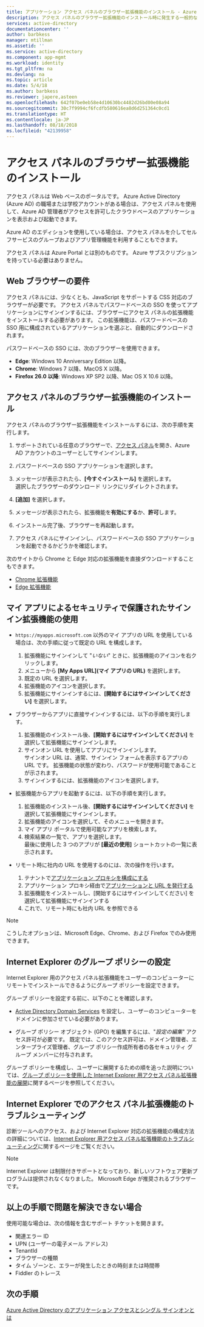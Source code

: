 ```yaml
---
title: アプリケーション アクセス パネルのブラウザー拡張機能のインストール - Azure | Microsoft Docs
description: アクセス パネルのブラウザー拡張機能のインストール時に発生する一般的なエラーを修正します。
services: active-directory
documentationcenter: ''
author: barbkess
manager: mtillman
ms.assetid: ''
ms.service: active-directory
ms.component: app-mgmt
ms.workload: identity
ms.tgt_pltfrm: na
ms.devlang: na
ms.topic: article
ms.date: 5/4/18
ms.author: barbkess
ms.reviewer: japere,asteen
ms.openlocfilehash: 642f07be0eb58e4d10630bc4482d26bd00e08a94
ms.sourcegitcommit: 30c7f9994cf6fcdfb580616ea8d6d251364c0cd1
ms.translationtype: HT
ms.contentlocale: ja-JP
ms.lasthandoff: 08/18/2018
ms.locfileid: "42139958"
---
```

# <a name="install-the-access-panel-browser-extension"></a>アクセス パネルのブラウザー拡張機能のインストール

アクセス パネルは Web ベースのポータルです。 Azure Active Directory (Azure AD) の職場または学校アカウントがある場合は、アクセス パネルを使用して、Azure AD 管理者がアクセスを許可したクラウドベースのアプリケーションを表示および起動できます。 

Azure AD のエディションを使用している場合は、アクセス パネルを介してセルフサービスのグループおよびアプリ管理機能を利用することもできます。 

アクセス パネルは Azure Portal とは別のものです。 Azure サブスクリプションを持っている必要はありません。

## <a name="web-browser-requirements"></a>Web ブラウザーの要件

アクセス パネルには、少なくとも、JavaScript をサポートする CSS 対応のブラウザーが必要です。 アクセス パネルでパスワードベースの SSO を使ってアプリケーションにサインインするには、ブラウザーにアクセス パネルの拡張機能をインストールする必要があります。 この拡張機能は、パスワードベースの SSO 用に構成されているアプリケーションを選ぶと、自動的にダウンロードされます。

パスワードベースの SSO には、次のブラウザーを使用できます。

- **Edge**: Windows 10 Anniversary Edition 以降。 
- **Chrome**: Windows 7 以降、MacOS X 以降。
- **Firefox 26.0 以降**: Windows XP SP2 以降、Mac OS X 10.6 以降。

## <a name="install-the-access-panel-browser-extension"></a>アクセス パネルのブラウザー拡張機能のインストール

アクセス パネルのブラウザー拡張機能をインストールするには、次の手順を実行します。

1.  サポートされている任意のブラウザーで、[アクセス パネル](https://myapps.microsoft.com)を開き、Azure AD アカウントのユーザーとしてサインインします。

2.  パスワードベースの SSO アプリケーションを選択します。

3.  メッセージが表示されたら、**[今すぐインストール]** を選択します。  
    選択したブラウザーのダウンロード リンクにリダイレクトされます。 
    
4.  **[追加]** を選択します。

5.  メッセージが表示されたら、拡張機能を**有効にする**か、**許可**します。

6.  インストール完了後、ブラウザーを再起動します。

7.  アクセス パネルにサインインし、パスワードベースの SSO アプリケーションを起動できるかどうかを確認します。

次のサイトから Chrome と Edge 対応の拡張機能を直接ダウンロードすることもできます。

- [Chrome 拡張機能](https://chrome.google.com/webstore/detail/access-panel-extension/ggjhpefgjjfobnfoldnjipclpcfbgbhl)
- [Edge 拡張機能](https://www.microsoft.com/store/apps/9pc9sckkzk84) 

## <a name="use-the-my-apps-secure-sign-in-extension"></a>マイ アプリによるセキュリティで保護されたサインイン拡張機能の使用
* `https://myapps.microsoft.com` 以外のマイ アプリの URL を使用している場合は、次の手順に従って既定の URL を構成します。
   1. 拡張機能にサインインして "*いない*" ときに、拡張機能のアイコンを右クリックします。
   2. メニューから **[My Apps URL]\(マイ アプリの URL)** を選択します。
   3. 既定の URL を選択します。
   4. 拡張機能のアイコンを選択します。
   5. 拡張機能にサインインするには、**[開始するにはサインインしてください]** を選択します。

* ブラウザーからアプリに直接サインインするには、以下の手順を実行します。
   1. 拡張機能のインストール後、**[開始するにはサインインしてください]** を選択して拡張機能にサインインします。
   2. サインオン URL を使用してアプリにサインインします。  
       サインオン URL は、通常、サインイン フォームを表示するアプリの URL です。
      拡張機能の状態が変わり、パスワードが使用可能であることが示されます。
   3. サインインするには、拡張機能のアイコンを選択します。

* 拡張機能からアプリを起動するには、以下の手順を実行します。
   1. 拡張機能のインストール後、**[開始するにはサインインしてください]** を選択して拡張機能にサインインします。
   2. 拡張機能のアイコンを選択して、そのメニューを開きます。
   3. マイ アプリ ポータルで使用可能なアプリを検索します。
   4. 検索結果の一覧で、アプリを選択します。  
       最後に使用した 3 つのアプリが **[最近の使用]** ショートカットの一覧に表示されます。
       
* リモート時に社内の URL を使用するのには、次の操作を行います。
    1. テナントで[アプリケーション プロキシを構成にする](https://docs.microsoft.com/azure/active-directory/active-directory-application-proxy-enable)
    2. アプリケーション プロキシ経由で[アプリケーションと URL を発行する](https://docs.microsoft.com/azure/active-directory/application-proxy-publish-azure-portal)
    3. 拡張機能をインストールし、[開始するにはサインインしてください] を選択して拡張機能にサインインする
    4. これで、リモート時にも社内 URL を参照できる

> [!NOTE]
> こうしたオプションは、Microsoft Edge、Chrome、および Firefox でのみ使用できます。

## <a name="set-up-a-group-policy-for-internet-explorer"></a>Internet Explorer のグループ ポリシーの設定

Internet Explorer 用のアクセス パネル拡張機能をユーザーのコンピューターにリモートでインストールできるようにグループ ポリシーを設定できます。

グループ ポリシーを設定する前に、以下のことを確認します。

-   [Active Directory Domain Services](https://msdn.microsoft.com/library/aa362244%28v=vs.85%29.aspx) を設定し、ユーザーのコンピューターをドメインに参加させている必要があります。

-   グループ ポリシー オブジェクト (GPO) を編集するには、"*設定の編集*" アクセス許可が必要です。 既定では、このアクセス許可は、ドメイン管理者、エンタープライズ管理者、グループ ポリシー作成所有者の各セキュリティ グループ メンバーに付与されます。

グループ ポリシーを構成し、ユーザーに展開するための順を追った説明については、[グループ ポリシーを使用した Internet Explorer 用アクセス パネル拡張機能の展開](active-directory-saas-ie-group-policy.md)に関するページを参照してください。

## <a name="troubleshoot-the-access-panel-extension-in-internet-explorer"></a>Internet Explorer でのアクセス パネル拡張機能のトラブルシューティング

診断ツールへのアクセス、および Internet Explorer 対応の拡張機能の構成方法の詳細については、[Internet Explorer 用アクセス パネル拡張機能のトラブルシューティング](active-directory-saas-ie-troubleshooting.md)に関するページをご覧ください。

> [!NOTE]
> Internet Explorer は制限付きサポートとなっており、新しいソフトウェア更新プログラムは提供されなくなりました。 Microsoft Edge が推奨されるブラウザーです。

## <a name="if-the-preceding-steps-do-not-resolve-the-issue"></a>以上の手順で問題を解決できない場合

使用可能な場合は、次の情報を含むサポート チケットを開きます。

-   関連エラー ID
-   UPN (ユーザーの電子メール アドレス)
-   TenantId
-   ブラウザーの種類
-   タイム ゾーンと、エラーが発生したときの時刻または時間帯
-   Fiddler のトレース

## <a name="next-steps"></a>次の手順
[Azure Active Directory のアプリケーション アクセスとシングル サインオンとは](manage-apps/what-is-single-sign-on.md)

